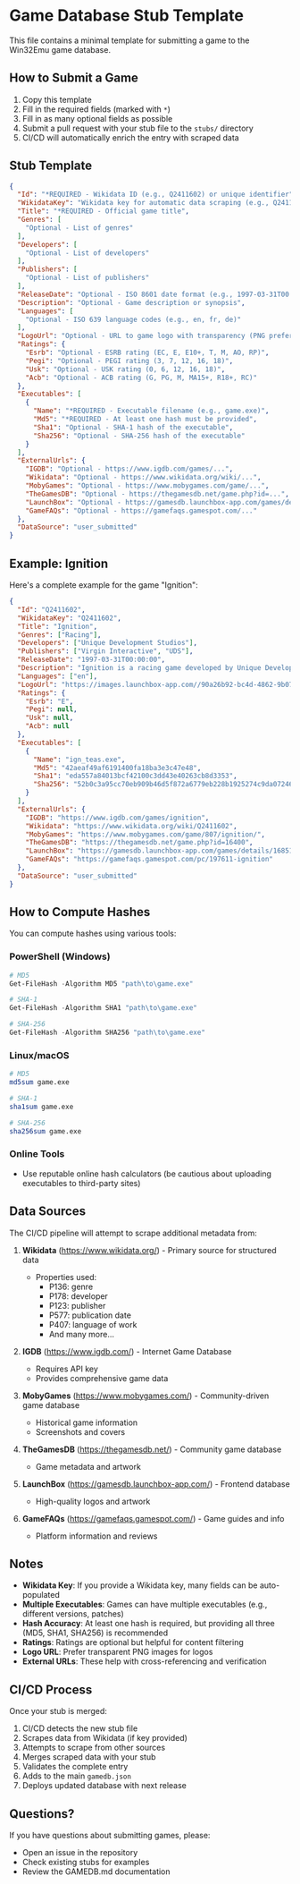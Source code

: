 # Game Database Stub Template

This file contains a minimal template for submitting a game to the Win32Emu game database.

## How to Submit a Game

1. Copy this template
2. Fill in the required fields (marked with `*`)
3. Fill in as many optional fields as possible
4. Submit a pull request with your stub file to the `stubs/` directory
5. CI/CD will automatically enrich the entry with scraped data

## Stub Template

```json
{
  "Id": "*REQUIRED - Wikidata ID (e.g., Q2411602) or unique identifier",
  "WikidataKey": "Wikidata key for automatic data scraping (e.g., Q2411602)",
  "Title": "*REQUIRED - Official game title",
  "Genres": [
    "Optional - List of genres"
  ],
  "Developers": [
    "Optional - List of developers"
  ],
  "Publishers": [
    "Optional - List of publishers"
  ],
  "ReleaseDate": "Optional - ISO 8601 date format (e.g., 1997-03-31T00:00:00)",
  "Description": "Optional - Game description or synopsis",
  "Languages": [
    "Optional - ISO 639 language codes (e.g., en, fr, de)"
  ],
  "LogoUrl": "Optional - URL to game logo with transparency (PNG preferred)",
  "Ratings": {
    "Esrb": "Optional - ESRB rating (EC, E, E10+, T, M, AO, RP)",
    "Pegi": "Optional - PEGI rating (3, 7, 12, 16, 18)",
    "Usk": "Optional - USK rating (0, 6, 12, 16, 18)",
    "Acb": "Optional - ACB rating (G, PG, M, MA15+, R18+, RC)"
  },
  "Executables": [
    {
      "Name": "*REQUIRED - Executable filename (e.g., game.exe)",
      "Md5": "*REQUIRED - At least one hash must be provided",
      "Sha1": "Optional - SHA-1 hash of the executable",
      "Sha256": "Optional - SHA-256 hash of the executable"
    }
  ],
  "ExternalUrls": {
    "IGDB": "Optional - https://www.igdb.com/games/...",
    "Wikidata": "Optional - https://www.wikidata.org/wiki/...",
    "MobyGames": "Optional - https://www.mobygames.com/game/...",
    "TheGamesDB": "Optional - https://thegamesdb.net/game.php?id=...",
    "LaunchBox": "Optional - https://gamesdb.launchbox-app.com/games/details/...",
    "GameFAQs": "Optional - https://gamefaqs.gamespot.com/..."
  },
  "DataSource": "user_submitted"
}
```

## Example: Ignition

Here's a complete example for the game "Ignition":

```json
{
  "Id": "Q2411602",
  "WikidataKey": "Q2411602",
  "Title": "Ignition",
  "Genres": ["Racing"],
  "Developers": ["Unique Development Studios"],
  "Publishers": ["Virgin Interactive", "UDS"],
  "ReleaseDate": "1997-03-31T00:00:00",
  "Description": "Ignition is a racing game developed by Unique Development Studios and published by Virgin Interactive for PC, Sega Saturn and PlayStation in 1997. The game features overhead-view racing with power-ups and weapons.",
  "Languages": ["en"],
  "LogoUrl": "https://images.launchbox-app.com//90a26b92-bc4d-4862-9b07-dc36b88536e0.png",
  "Ratings": {
    "Esrb": "E",
    "Pegi": null,
    "Usk": null,
    "Acb": null
  },
  "Executables": [
    {
      "Name": "ign_teas.exe",
      "Md5": "42aeaf49af6191400fa18ba3e3c47e48",
      "Sha1": "eda557a84013bcf42100c3dd43e40263cb8d3353",
      "Sha256": "52b0c3a95cc70eb909b46d5f872a6779eb228b1925274c9da072463934ff2099"
    }
  ],
  "ExternalUrls": {
    "IGDB": "https://www.igdb.com/games/ignition",
    "Wikidata": "https://www.wikidata.org/wiki/Q2411602",
    "MobyGames": "https://www.mobygames.com/game/807/ignition/",
    "TheGamesDB": "https://thegamesdb.net/game.php?id=16400",
    "LaunchBox": "https://gamesdb.launchbox-app.com/games/details/168516-ignition",
    "GameFAQs": "https://gamefaqs.gamespot.com/pc/197611-ignition"
  },
  "DataSource": "user_submitted"
}
```

## How to Compute Hashes

You can compute hashes using various tools:

### PowerShell (Windows)
```powershell
# MD5
Get-FileHash -Algorithm MD5 "path\to\game.exe"

# SHA-1
Get-FileHash -Algorithm SHA1 "path\to\game.exe"

# SHA-256
Get-FileHash -Algorithm SHA256 "path\to\game.exe"
```

### Linux/macOS
```bash
# MD5
md5sum game.exe

# SHA-1
sha1sum game.exe

# SHA-256
sha256sum game.exe
```

### Online Tools
- Use reputable online hash calculators (be cautious about uploading executables to third-party sites)

## Data Sources

The CI/CD pipeline will attempt to scrape additional metadata from:

1. **Wikidata** (https://www.wikidata.org/) - Primary source for structured data
   - Properties used:
     - P136: genre
     - P178: developer
     - P123: publisher
     - P577: publication date
     - P407: language of work
     - And many more...

2. **IGDB** (https://www.igdb.com/) - Internet Game Database
   - Requires API key
   - Provides comprehensive game data

3. **MobyGames** (https://www.mobygames.com/) - Community-driven game database
   - Historical game information
   - Screenshots and covers

4. **TheGamesDB** (https://thegamesdb.net/) - Community game database
   - Game metadata and artwork

5. **LaunchBox** (https://gamesdb.launchbox-app.com/) - Frontend database
   - High-quality logos and artwork

6. **GameFAQs** (https://gamefaqs.gamespot.com/) - Game guides and info
   - Platform information and reviews

## Notes

- **Wikidata Key**: If you provide a Wikidata key, many fields can be auto-populated
- **Multiple Executables**: Games can have multiple executables (e.g., different versions, patches)
- **Hash Accuracy**: At least one hash is required, but providing all three (MD5, SHA1, SHA256) is recommended
- **Ratings**: Ratings are optional but helpful for content filtering
- **Logo URL**: Prefer transparent PNG images for logos
- **External URLs**: These help with cross-referencing and verification

## CI/CD Process

Once your stub is merged:

1. CI/CD detects the new stub file
2. Scrapes data from Wikidata (if key provided)
3. Attempts to scrape from other sources
4. Merges scraped data with your stub
5. Validates the complete entry
6. Adds to the main `gamedb.json`
7. Deploys updated database with next release

## Questions?

If you have questions about submitting games, please:
- Open an issue in the repository
- Check existing stubs for examples
- Review the GAMEDB.md documentation
